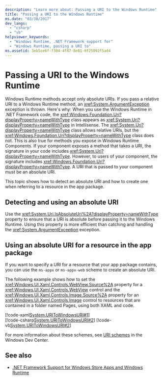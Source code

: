 ```yaml
---
description: "Learn more about: Passing a URI to the Windows Runtime"
title: "Passing a URI to the Windows Runtime"
ms.date: "03/30/2017"
dev_langs: 
  - "csharp"
  - "vb"
helpviewer_keywords: 
  - "Windows Runtime, .NET Framework support for"
  - "Windows Runtime, passing a URI to"
ms.assetid: 3eb5ce6f-f304-4f87-8e81-0f25092f5ad4
---
```

# Passing a URI to the Windows Runtime

Windows Runtime methods accept only absolute URIs. If you pass a relative URI to a Windows Runtime method, an <xref:System.ArgumentException> exception is thrown. Here's why: When you use the Windows Runtime in .NET Framework code, the <xref:Windows.Foundation.Uri?displayProperty=nameWithType> class appears as <xref:System.Uri?displayProperty=nameWithType> in Intellisense. The <xref:System.Uri?displayProperty=nameWithType> class allows relative URIs, but the <xref:Windows.Foundation.Uri?displayProperty=nameWithType> class does not. This is also true for methods you expose in Windows Runtime Components. If your component exposes a method that takes a URI, the signature in your code includes <xref:System.Uri?displayProperty=nameWithType>. However, to users of your component, the signature includes <xref:Windows.Foundation.Uri?displayProperty=nameWithType>. A URI that is passed to your component must be an absolute URI.  
  
This topic shows how to detect an absolute URI and how to create one when referring to a resource in the app package.  
  
## Detecting and using an absolute URI  

Use the <xref:System.Uri.IsAbsoluteUri%2A?displayProperty=nameWithType> property to ensure that a URI is absolute before passing it to the Windows Runtime. Using this property is more efficient than catching and handling the <xref:System.ArgumentException> exception.  
  
## Using an absolute URI for a resource in the app package  

If you want to specify a URI for a resource that your app package contains, you can use the `ms-appx` or `ms-appx-web` scheme to create an absolute URI.  
  
The following example shows how to set the <xref:Windows.UI.Xaml.Controls.WebView.Source%2A> property for a <xref:Windows.UI.Xaml.Controls.WebView> control and the <xref:Windows.UI.Xaml.Controls.Image.Source%2A> property for an <xref:Windows.UI.Xaml.Controls.Image> control to resources that are contained in a folder named Pages, using both XAML and code.  
  
[!code-xaml[System.URIToWindowsURI#1](../../../samples/snippets/csharp/VS_Snippets_CLR_System/system.uritowindowsuri/cs/mainpage.xaml#1)]  
[!code-csharp[System.URIToWindowsURI#2](../../../samples/snippets/csharp/VS_Snippets_CLR_System/system.uritowindowsuri/cs/mainpage.xaml.cs#2)]
[!code-vb[System.URIToWindowsURI#2](../../../samples/snippets/visualbasic/VS_Snippets_CLR_System/system.uritowindowsuri/vb/mainpage.xaml.vb#2)]  
  
For more information about these schemes, see [URI schemes](/windows/uwp/app-resources/uri-schemes) in the Windows Dev Center.  
  
## See also

- [.NET Framework Support for Windows Store Apps and Windows Runtime](support-for-windows-store-apps-and-windows-runtime.md)
